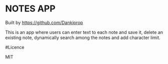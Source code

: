# NOTES APP

Built by https://github.com/Dankiprop

This is an app where users can enter text to each note and save it, delete an existing note, dynamically search among the notes and add character limit.

#Licence 

MIT 

